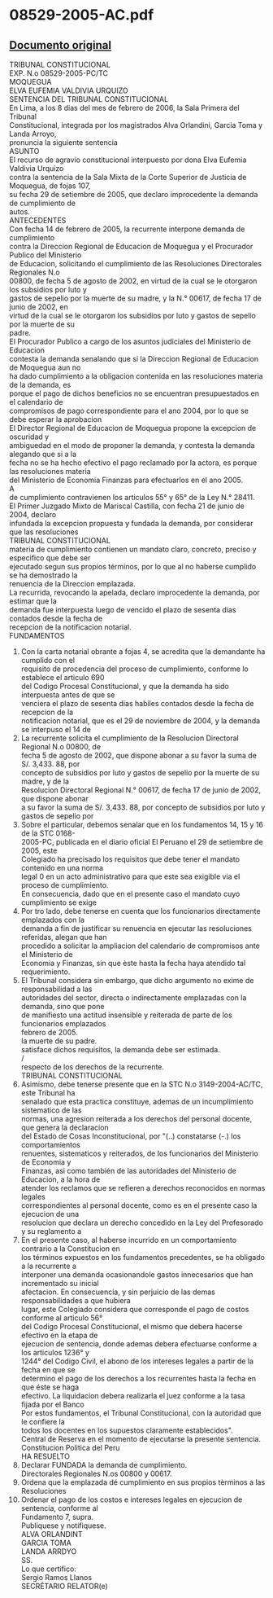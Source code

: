 
08529-2005-AC.pdf
=================
  
[Documento original](https://tc.gob.pe/jurisprudencia/2006/08529-2005-AC.pdf)  
---  
TRIBUNAL CONSTITUCIONAL  
EXP. N.o 08529-2005-PC/TC  
MOQUEGUA  
ELVA EUFEMIA VALDIVIA URQUIZO  
SENTENCIA DEL TRIBUNAL CONSTITUCIONAL  
En Lima, a los 8 dias del mes de febrero de 2006, la Sala Primera del Tribunal  
Constitucional, integrada por los magistrados Alva Orlandini, Garcia Toma y Landa Arroyo,  
pronuncia la siguiente sentencia  
ASUNTO  
El recurso de agravio constitucional interpuesto por dona Elva Eufemia Valdivia Urquizo  
contra la sentencia de la Sala Mixta de la Corte Superior de Justicia de Moquegua, de fojas 107,  
su fecha 29 de setiembre de 2005, que declaro improcedente la demanda de cumplimiento de  
autos.  
ANTECEDENTES  
Con fecha 14 de febrero de 2005, la recurrente interpone demanda de cumplimiento  
contra la Direccion Regional de Educacion de Moquegua y el Procurador Publico del Ministerio  
de Educacion, solicitando el cumplimiento de las Resoluciones Directorales Regionales N.o  
00800, de fecha 5 de agosto de 2002, en virtud de la cual se le otorgaron los subsidios por luto y  
gastos de sepelio por la muerte de su madre, y la N.° 00617, de fecha 17 de junio de 2002, en  
virtud de la cual se le otorgaron los subsidios por luto y gastos de sepelio por la muerte de su  
padre.  
El Procurador Publico a cargo de los asuntos judiciales del Ministerio de Educacion  
contesta la demanda senalando que si la Direccion Regional de Educacion de Moquegua aun no  
ha dado cumplimiento a la obligacion contenida en las resoluciones materia de la demanda, es  
porque el pago de dichos beneficios no se encuentran presupuestados en el calendario de  
compromisos de pago correspondiente para el ano 2004, por lo que se debe esperar la aprobacion  
El Director Regional de Educacion de Moquegua propone la excepcion de oscuridad y  
ambiguedad en el modo de proponer la demanda, y contesta la demanda alegando que si a la  
fecha no se ha hecho efectivo el pago reclamado por la actora, es porque las resoluciones materia  
del Ministerio de Economia Finanzas para efectuarlos en el ano 2005.  
A  
de cumplimiento contravienen los articulos 55° y 65° de la Ley N.° 28411.  
El Primer Juzgado Mixto de Mariscal Castilla, con fecha 21 de junio de 2004, declaro  
infundada la excepcion propuesta y fundada la demanda, por considerar que las resoluciones  
TRIBUNAL CONSTITUCIONAL  
materia de cumplimiento contienen un mandato claro, concreto, preciso y especifico que debe ser  
ejecutado segun sus propios términos, por lo que al no haberse cumplido se ha demostrado la  
renuencia de la Direccion emplazada.  
La recurrida, revocando la apelada, declaro improcedente la demanda, por estimar que la  
demanda fue interpuesta luego de vencido el plazo de sesenta dias contados desde la fecha de  
recepcion de la notificacion notarial.  
FUNDAMENTOS  
1. Con la carta notarial obrante a fojas 4, se acredita que la demandante ha cumplido con el  
requisito de procedencia del proceso de cumplimiento, conforme lo establece el articulo 690  
del Codigo Procesal Constitucional, y que la demanda ha sido interpuesta antes de que se  
venciera el plazo de sesenta dias habiles contados desde la fecha de recepcion de la  
notificacion notarial, que es el 29 de noviembre de 2004, y la demanda se interpuso el 14 de  
2. La recurrente solicita el cumplimiento de la Resolucion Directoral Regional N.o 00800, de  
fecha 5 de agosto de 2002, que dispone abonar a su favor la suma de S/. 3,433. 88, por  
concepto de subsidios por luto y gastos de sepelio por la muerte de su madre, y de la  
Resolucion Directoral Regional N.° 00617, de fecha 17 de junio de 2002, que dispone abonar  
a su favor la suma de S/. 3,433. 88, por concepto de subsidios por luto y gastos de sepelio por  
3. Sobre el particular, debemos senalar que en los fundamentos 14, 15 y 16 de la STC 0168-  
2005-PC, publicada en el diario oficial El Peruano el 29 de setiembre de 2005, este  
Colegiado ha precisado los requisitos que debe tener el mandato contenido en una norma  
legal 0 en un acto administrativo para que este sea exigible via el proceso de cumplimiento.  
En consecuencia, dado que en el presente caso el mandato cuyo cumplimiento se exige  
4. Por tro lado, debe tenerse en cuenta que los funcionarios directamente emplazados con la  
demanda a fin de justificar su renuencia en ejecutar las resoluciones referidas, alegan que han  
procedido a solicitar la ampliacion del calendario de compromisos ante el Ministerio de  
Economia y Finanzas, sin que èste hasta la fecha haya atendido tal requerimiento.  
5. El Tribunal considera sin embargo, que dicho argumento no exime de responsabilidad a las  
autoridades del sector, directa o indirectamente emplazadas con la demanda, sino que pone  
de manifiesto una actitud insensible y reiterada de parte de los funcionarios emplazados  
febrero de 2005.  
la muerte de su padre.  
satisface dichos requisitos, la demanda debe ser estimada.  
/  
respecto de los derechos de la recurrente.  
TRIBUNAL CONSTITUCIONAL  
6. Asimismo, debe tenerse presente que en la STC N.o 3149-2004-AC/TC, este Tribunal ha  
senalado que esta practica constituye, ademas de un incumplimiento sistematico de las  
normas, una agresion reiterada a los derechos del personal docente, que genera la declaracion  
del Estado de Cosas Inconstitucional, por "(..) constatarse (-.) los comportamientos  
renuentes, sistematicos y reiterados, de los funcionarios del Ministerio de Economia y  
Finanzas, asi como también de las autoridades del Ministerio de Educacion, a la hora de  
atender los reclamos que se refieren a derechos reconocidos en normas legales  
correspondientes al personal docente, como es en el presente caso la ejecucion de una  
resolucion que declara un derecho concedido en la Ley del Profesorado y su reglamento a  
7. En el presente caso, al haberse incurrido en un comportamiento contrario a la Constitucion en  
los términos expuestos en los fundamentos precedentes, se ha obligado a la recurrente a  
interponer una demanda ocasionandole gastos innecesarios que han incrementado su inicial  
afectacion. En consecuencia, y sin perjuicio de las demas responsabilidades a que hubiera  
lugar, este Colegiado considera que corresponde el pago de costos conforme al articulo 56°  
del Codigo Procesal Constitucional, el mismo que debera hacerse efectivo en la etapa de  
ejecucion de sentencia, donde ademas debera efectuarse conforme a los articulos 1236° y  
1244° del Codigo Civil, el abono de los intereses legales a partir de la fecha en que se  
determino el pago de los derechos a los recurrentes hasta la fecha en que éste se haga  
efectivo. La liquidacion debera realizarla el juez conforme a la tasa fijada por el Banco  
Por estos fundamentos, el Tribunal Constitucional, con la autoridad que le confiere la  
todos los docentes en los supuestos claramente establecidos".  
Central de Reserva en el momento de ejecutarse la presente sentencia.  
Constitucion Politica del Peru  
HA RESUELTO  
1. Declarar FUNDADA la demanda de cumplimiento.  
Directorales Regionales N.os 00800 y 00617.  
2. Ordena que la emplazada dé cumplimiento en sus propios tèrminos a las Resoluciones  
3. Ordenar el pago de los costos e intereses legales en ejecucion de sentencia, conforme al  
Fundamento 7, supra.  
Publiquese y notifiquese.  
ALVA ORLANDINT  
GARCIA TOMA  
LANDA ARRDYO  
SS.  
Lo que certifico:  
Sergio Ramos Llanos  
SECRÉTARIO RELATOR(e)